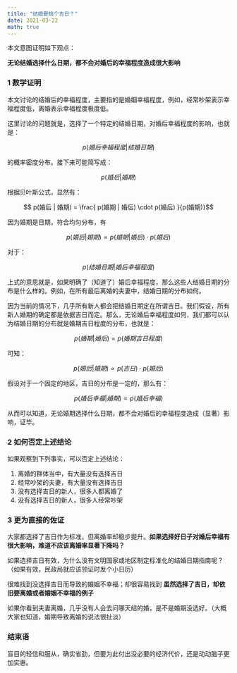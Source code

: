 ```yaml
---
title: "结婚要挑个吉日？"
date: 2021-03-22
math: true
---
```


本文意图证明如下观点：

**无论结婚选择什么日期，都不会对婚后的幸福程度造成很大影响**

### 1 数学证明

本文讨论的结婚后的幸福程度，主要指的是婚姻幸福程度，例如，经常吵架表示幸福程度低，离婚表示幸福程度极度低。

这里讨论的问题就是，选择了一个特定的结婚日期，对婚后幸福程度的影响，也就是：

$$ p(婚后幸福程度 | 结婚日期) $$

的概率密度分布。接下来可能简写成：

$$ p(婚后 | 婚期) $$

根据贝叶斯公式，显然有：

$$ p(婚后 | 婚期)  = \frac{ p(婚期 | 婚后) \cdot p(婚后) }{p(婚期)}$$

因为婚期是日期，符合均匀分布，有

$$ p(婚后 | 婚期)  \propto p(婚期|婚后) \cdot p(婚后) $$

对于：

$$p(结婚日期|婚后幸福程度)$$

上式的意思就是，如果明确了（知道了）婚后幸福程度，那么这些人结婚日期的分布是什么样的。例如，在所有最后离婚的夫妻中，结婚日期的分布如何。

因为当前的情况下，几乎所有新人都会把结婚日期定在所谓吉日。我们假设，所有新人婚期的确定都是依据吉日而定。那么，无论婚后幸福程度如何，我们都可以认为结婚日期的分布就是婚期吉日程度的分布，也就是：

$$p(婚期|婚后) = p(婚期吉日程度)$$

可知：

$$p(婚后|婚期) \propto p(吉日)\cdot p(婚后)$$


假设对于一个固定的地区，吉日的分布是一定的，那么有：

$$p(婚后幸福|婚期) \propto p(婚后幸福)$$

从而可以知道，无论婚期选择什么日期，都不会对婚后的幸福程度造成（显著）影响，证毕。

### 2 如何否定上述结论

如果观察到下列事实，可以否定上述结论：

1. 离婚的群体当中，有大量没有选择吉日
1. 经常吵架的夫妻，有大量没有选择吉日
1. 没有选择吉日的新人，很多人都离婚了
1. 没有选择吉日的新人，很多人经常吵架

### 3 更为直接的佐证

大家都选择了吉日作为标准，但离婚率却稳步提升。**如果选择好日子对婚后幸福有很大影响，难道不应该离婚率显著下降吗？**

如果选择吉日有效，为什么没有文明国家或地区制定标准化的结婚日期指南呢？（如果有效，民政局就应该领证时发个小日历）

很难找到没选择吉日而导致的婚姻不幸福；却很容易找到 **虽然选择了吉日，却依旧要离婚或者婚姻不幸福的例子**

如果你看到夫妻离婚，几乎没有人会去问哪天结的婚，是不是婚期没选好。（大概大家也知道，婚期导致离婚的说法很扯淡）

### 结束语

盲目的轻信和服从，确实省劲，但要为此付出没必要的经济代价，还是动动脑子更加实惠。